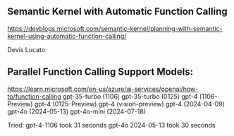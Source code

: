 
## Semantic Kernel with Automatic Function Calling
https://devblogs.microsoft.com/semantic-kernel/planning-with-semantic-kernel-using-automatic-function-calling/

Devis Lucato

## Parallel Function Calling Support Models:
https://learn.microsoft.com/en-us/azure/ai-services/openai/how-to/function-calling
gpt-35-turbo (1106)
gpt-35-turbo (0125)
gpt-4 (1106-Preview)
gpt-4 (0125-Preview)
gpt-4 (vision-preview)
gpt-4 (2024-04-09)
gpt-4o (2024-05-13)
gpt-4o-mini (2024-07-18)

Tried:
gpt-4-1106 took 31 seconds
gpt-4o 2024-05-13 took 30 seconds

